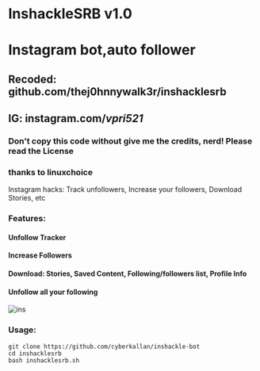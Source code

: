 # InshackleSRB v1.0
# Instagram bot,auto follower
## Recoded: github.com/thej0hnnywalk3r/inshacklesrb
## IG: instagram.com/_vpri521_
### Don't copy this code without give me the credits, nerd! Please read the License 
### thanks to linuxchoice
Instagram hacks: Track unfollowers, Increase your followers, Download Stories, etc

### Features:
#### Unfollow Tracker
#### Increase Followers
#### Download: Stories, Saved Content, Following/followers list, Profile Info
#### Unfollow all your following

![ins](https://user-images.githubusercontent.com/56509491/66778205-b18ad580-eee8-11e9-8904-2c536b1a365d.JPG)

### Usage:
```
git clone https://github.com/cyberkallan/inshackle-bot
cd inshacklesrb
bash inshacklesrb.sh
```


